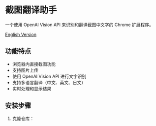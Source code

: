# 截图翻译助手

一个使用 OpenAI Vision API 来识别和翻译截图中文字的 Chrome 扩展程序。

[English Version](./README.md)

## 功能特点

- 浏览器内直接截图功能
- 支持图片上传
- 使用 OpenAI Vision API 进行文字识别
- 支持多语言翻译（中文、英文、日文）
- 实时处理和显示结果

## 安装步骤

1. 克隆仓库：
